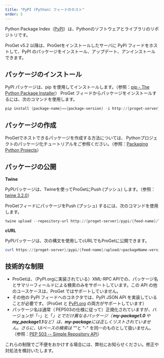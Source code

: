 ```yaml
---
title: "PyPI (Python) フィードのホスト"
order: 5
---
```


Python Package Index（[PyPI](https://pypi.org/)）は、Pythonのソフトウェアとライブラリのリポジトリです。

ProGet v5.2 以降は、ProGetをインストールしたサーバに PyPI フィードをホストして、PyPI のパッケージをインストール、アップデート、アンインストールできます。

## **パッケージのインストール**

PyPI パッケージは、pip を使用してインストールします。（参照：[pip - The Python Package Installer](https://pip.pypa.io/en/stable/)） ProGet フィードからパッケージをインストールするには、次のコマンドを使用します。

```powershell
pip install {package-name}=={package-version} -i http://{proget-server}/pypi/{feed-name}/simple
```

## **パッケージの作成**

ProGetでホストできるパッケージを作成する方法については、 Pythonプロジェクトのパッケージ化チュートリアルをご参照ください。（参照：[Packaging Python Projects](https://packaging.python.org/tutorials/packaging-projects/)）

## **パッケージの公開**

**Twine**

PyPIパッケージは、Twineを使ってProGetにPush (プッシュ) します。（参照：[twine 3.2.0](https://pypi.org/project/twine/)）

ProGetフィードにパッケージをPush (プッシュ) するには、次のコマンドを使用します。

```powershell
twine upload --repository-url http://{proget-server}/pypi/{feed-name}/legacy <dist>
```

**cURL**

PyPIパッケージは、次の構文を使用してcURLでもProGetに公開できます。

```powershell
curl https://{proget-server}/pypi/{feed-name}/upload/<packageName-version.tar.gz> --user <user>:<password> --upload-file <packageName-version.tar.gz>
```

## 技術的な制限

- ProGetは、（PyPI.orgに実装されている）XML-RPC APIでの、パッケージ名とサマリーフィールドによる検索のみをサポートしています。この API の他のユースケースは、ProGet ではサポートしていません。
- その他の PyPI フィードへのコネクタでは、PyPI JSON API を実装していることが必要です。（ProGet と [PyPI.org](http://pypi.org) の両方がサポートしています）
- パッケージ名は通常（ PEP503の仕様に従って）正規化されていますが、バージョンが「-」と「_」とでだけ異なるパッケージ（ **my-package1.0** や**my_package1.1**など）は、**my-package**には正しくリストされていません。さらに、UIベースの検索は "_"と "-" を同一のものとして扱いません。（参照：[PEP 503 -- Simple Repository API](https://www.python.org/dev/peps/pep-0503/)）

これらの制限でご不便をおかけする場合には、弊社にお知らせください。修正や対処法を検討いたします。